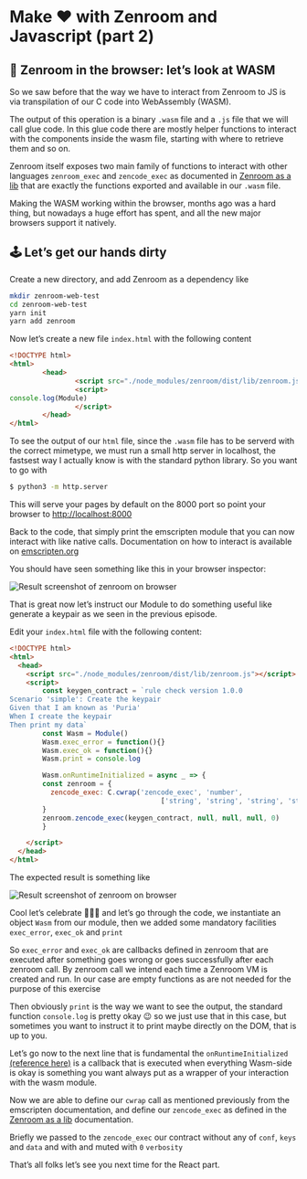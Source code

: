 # Make ❤️  with Zenroom and Javascript (part 2)

## 🔬 Zenroom in the browser: let’s look at WASM

So we saw before that the way we have to interact from Zenroom to JS is via transpilation of our C code into WebAssembly (WASM).

The output of this operation is a binary `.wasm` file and a `.js` file that we will call glue code. In this glue code there are mostly helper functions to interact with the components inside the wasm file, starting with where to retrieve them and so on.

Zenroom itself exposes two main family of functions to interact with other languages `zenroom_exec` and `zencode_exec` as documented in [Zenroom as a lib](/pages/how-to-embed) that are exactly the functions exported and available in our `.wasm` file.

Making the WASM working within the browser, months ago was a hard thing, but nowadays a huge effort has spent, and all the new major browsers support it natively.

## 🕹️ Let’s get our hands dirty

Create a new directory, and add Zenroom as a dependency like

```bash
mkdir zenroom-web-test
cd zenroom-web-test
yarn init
yarn add zenroom
```

Now let’s create a new file `index.html` with the following content

```html
<!DOCTYPE html>
<html>
        <head>
                <script src="./node_modules/zenroom/dist/lib/zenroom.js"></script>
                <script>
console.log(Module)
                </script>
        </head>
</html>
```

To see the output of our `html` file, since the `.wasm` file has to be serverd with the correct mimetype, we must run a small http server in localhost, the fastsest way I actually know is with the standard python library. So you want to go with

```bash
$ python3 -m http.server
```

This will serve your pages by default on the 8000 port so point your browser to [http://localhost:8000](http://localhost:8000)

Back to the code, that simply print the emscripten module that you can now interact with like native calls. Documentation on how to interact is available on [emscripten.org](https://emscripten.org/docs/porting/connecting_cpp_and_javascript/Interacting-with-code.html?highlight=cwrap#interacting-with-code-ccall-cwrap)

You should have seen something like this in your browser inspector:

![Result screenshot of zenroom on browser](https://www.dyne.org/wp-content/uploads/2019/10/Screenshot_2019-10-16_07-21-00.png)

That is great now let’s instruct our Module to do something useful like generate a keypair as we seen in the previous episode.

Edit your `index.html` file with the following content:

```html
<!DOCTYPE html>
<html>
  <head>
    <script src="./node_modules/zenroom/dist/lib/zenroom.js"></script>
    <script>
        const keygen_contract = `rule check version 1.0.0
Scenario 'simple': Create the keypair
Given that I am known as 'Puria'
When I create the keypair
Then print my data`
        const Wasm = Module()
        Wasm.exec_error = function(){}
        Wasm.exec_ok = function(){}
        Wasm.print = console.log

        Wasm.onRuntimeInitialized = async _ => {
        const zenroom = {
          zencode_exec: C.cwrap('zencode_exec', 'number',
                                     ['string', 'string', 'string', 'string', 'number']),
        }
        zenroom.zencode_exec(keygen_contract, null, null, null, 0)
        }

    </script>
  </head>
</html>
```

The expected result is something like

![Result screenshot of zenroom on browser](https://www.dyne.org/wp-content/uploads/2019/10/Screenshot_2019-10-16_07-54-40.png)

Cool let’s celebrate 🎉🎉🎉 and let’s go through the code, we instantiate an object `Wasm` from our module, then we added some mandatory facilities `exec_error`, `exec_ok` and `print`

So `exec_error` and `exec_ok` are callbacks defined in zenroom that are executed after something goes wrong or goes successfully after each zenroom call. By zenroom call we intend each time a Zenroom VM is created and run. In our case are empty functions as are not needed for the purpose of this exercise

Then obviously `print` is the way we want to see the output, the standard function `console.log` is pretty okay 😉 so we just use that in this case, but sometimes you want to instruct it to print maybe directly on the DOM, that is up to you.

Let’s go now to the next line that is fundamental the `onRuntimeInitialized` [(reference here)](https://emscripten.org/docs/api_reference/module.html?highlight=onruntime#Module.onRuntimeInitialized) is a callback that is executed when everything Wasm-side is okay is something you want always put as a wrapper of your interaction with the wasm module.

Now we are able to define our `cwrap` call as mentioned previously from the emscripten documentation, and define our `zencode_exec` as defined in the [Zenroom as a lib](/pages/how-to-embed) documentation.

Briefly we passed to the `zencode_exec` our contract without any of `conf`, `keys` and `data` and with and muted with `0` `verbosity`

That’s all folks let’s see you next time for the React part.

 

